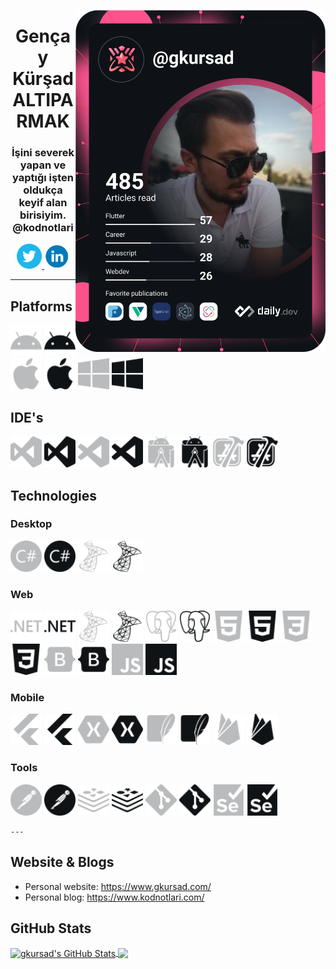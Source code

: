 <p>
  <a href="https://app.daily.dev/gkursad"><img src="https://github.com/gkursad/gkursad/blob/main/devcard.svg" width="400" alt="gkursad's Dev Card" align="right"/></a>
</p>
<p>
  <h1 align="center">Gençay Kürşad ALTIPARMAK</h1>
  <h3 align="center">İşini severek yapan ve yaptığı işten oldukça keyif alan birisiyim. @kodnotlari</h3>    
  <p align="center">
    <a href="https://twitter.com/gkursad" target="_blank">
      <img src="/icons/twitter.svg" alt="gkursad" height="40" width="40" />      
    </a>
    <a href="https://linkedin.com/in/gkursad" target="_blank">
      <img src="/icons/linkedin.svg" alt="gkursad" height="40" width="40" />
    </a>  
    <!--<a href="https://www.gkursad.com/" target="_blank">
      <img align="center" src="/icons/linkedin.svg#gh-dark-mode-only" alt="gkursad" height="30" width="40" />
      <img align="center" src="/icons-black/linkedin.svg#gh-light-mode-only" alt="gkursad" height="30" width="40" />
    </a>-->
  </p>
  
  ---

  ## Platforms
  <p align='left'>
   <img src='/icons/android.svg#gh-dark-mode-only' alt='android' width="50" heigth="50">  
   <img src='/icons-black/android.svg#gh-light-mode-only' alt='android' width="50" heigth="50"> 
   <img src='/icons/apple.svg#gh-dark-mode-only' alt='apple' width="50" heigth="50">
   <img src='/icons-black/apple.svg#gh-light-mode-only' alt='apple' width="50" heigth="50">
   <img src='/icons/windows.svg#gh-dark-mode-only' alt='windows' width="50" heigth="50"> 
   <img src='/icons-black/windows.svg#gh-light-mode-only' alt='windows' width="50" heigth="50">
  </p>

  ## IDE's
  <p align="left"> 
    <img src='/icons/visualstudio.svg#gh-dark-mode-only' alt='visualstudio' width="50" heigth="50"> 
    <img src='/icons-black/visualstudio.svg#gh-light-mode-only' alt='visualstudio' width="50" heigth="50"> 
    <img src='/icons/visualstudiocode.svg#gh-dark-mode-only' alt='visualstudiocode' width="50" heigth="50"> 
    <img src='/icons-black/visualstudiocode.svg#gh-light-mode-only' alt='visualstudiocode' width="50" heigth="50"> 
    <img src='/icons/androidstudio.svg#gh-dark-mode-only' alt='androidstudio' width="50" heigth="50"> 
    <img src='/icons-black/androidstudio.svg#gh-light-mode-only' alt='androidstudio' width="50" heigth="50"> 
    <img src='/icons/xcode.svg#gh-dark-mode-only' alt='xcode' width="50" heigth="50"> 
    <img src='/icons-black/xcode.svg#gh-light-mode-only' alt='xcode' width="50" heigth="50"> 
  </p>

  ## Technologies 
  <h3>Desktop</h3>
  <p align="left"> 
    <img src='/icons/csharp.svg#gh-dark-mode-only' alt='csharp' width="50" heigth="50"> 
    <img src='/icons-black/csharp.svg#gh-light-mode-only' alt='csharp' width="50" heigth="50"> 
    <img src='/icons/microsoftsqlserver.svg#gh-dark-mode-only' alt='microsoftsqlserver' width="50" heigth="50"> 
    <img src='/icons-black/microsoftsqlserver.svg#gh-light-mode-only' alt='microsoftsqlserver' width="50" heigth="50"> 
  </p>
  <h3>Web</h3>
  <p align="left"> 
    <img src='/icons/dotnet.svg#gh-dark-mode-only' alt='dotnet' width="50" heigth="50"> 
    <img src='/icons-black/dotnet.svg#gh-light-mode-only' alt='dotnet' width="50" heigth="50"> 
    <img src='/icons/microsoftsqlserver.svg#gh-dark-mode-only' alt='microsoftsqlserver' width="50" heigth="50"> 
    <img src='/icons-black/microsoftsqlserver.svg#gh-light-mode-only' alt='microsoftsqlserver' width="50" heigth="50"> 
    <img src='/icons/postgresql.svg#gh-dark-mode-only' alt='postgresql' width="50" heigth="50"> 
    <img src='/icons-black/postgresql.svg#gh-light-mode-only' alt='postgresql' width="50" heigth="50"> 
    <img src='/icons/html5.svg#gh-dark-mode-only' alt='html5' width="50" heigth="50"> 
    <img src='/icons-black/html5.svg#gh-light-mode-only' alt='html5' width="50" heigth="50"> 
    <img src='/icons/css3.svg#gh-dark-mode-only' alt='css3' width="50" heigth="50"> 
    <img src='/icons-black/css3.svg#gh-light-mode-only' alt='css3' width="50" heigth="50"> 
    <img src='/icons/bootstrap.svg#gh-dark-mode-only' alt='bootstrap' width="50" heigth="50"> 
    <img src='/icons-black/bootstrap.svg#gh-light-mode-only' alt='bootstrap' width="50" heigth="50"> 
    <img src='/icons/javascript.svg#gh-dark-mode-only' alt='bootstrap' width="50" heigth="50"> 
    <img src='/icons-black/javascript.svg#gh-light-mode-only' alt='bootstrap' width="50" heigth="50"> 
  </p>
  <h3>Mobile</h3>
  <p align="left">
    <img src='/icons/flutter.svg#gh-dark-mode-only' alt='flutter' width="50" heigth="50"> 
    <img src='/icons-black/flutter.svg#gh-light-mode-only' alt='flutter' width="50" heigth="50"> 
    <img src='/icons/xamarin.svg#gh-dark-mode-only' alt='xamarin' width="50" heigth="50"> 
    <img src='/icons-black/xamarin.svg#gh-light-mode-only' alt='xamarin' width="50" heigth="50">
    <img src='/icons/sqlite.svg#gh-dark-mode-only' alt='sqlite' width="50" heigth="50"> 
    <img src='/icons-black/sqlite.svg#gh-light-mode-only' alt='sqlite' width="50" heigth="50">
    <img src='/icons/firebase.svg#gh-dark-mode-only' alt='firebase' width="50" heigth="50"> 
    <img src='/icons-black/firebase.svg#gh-light-mode-only' alt='firebase' width="50" heigth="50"> 
  </p>
  <h3>Tools</h3>
  <p align="left">
    <img src='/icons/postman.svg#gh-dark-mode-only' alt='postman' width="50" heigth="50"> 
    <img src='/icons-black/postman.svg#gh-light-mode-only' alt='postman' width="50" heigth="50"> 
    <img src='/icons/redis.svg#gh-dark-mode-only' alt='redis' width="50" heigth="50"> 
    <img src='/icons-black/redis.svg#gh-light-mode-only' alt='redis' width="50" heigth="50"> 
    <img src='/icons/git.svg#gh-dark-mode-only' alt='git' width="50" heigth="50"> 
    <img src='/icons-black/git.svg#gh-light-mode-only' alt='git' width="50" heigth="50"> 
    <img src='/icons/selenium.svg#gh-dark-mode-only' alt='selenium' width="50" heigth="50"> 
    <img src='/icons-black/selenium.svg#gh-light-mode-only' alt='selenium' width="50" heigth="50"> 
  </p>

    ---

  ## Website & Blogs

  - Personal website: https://www.gkursad.com/
  - Personal blog: https://www.kodnotlari.com/

  ## GitHub Stats

  <a href="https://github.com/gkursad/gkursad">
    <img align="center" src="https://github-readme-stats.vercel.app/api?username=gkursad&show_icons=true&line_height=27&count_private=true&title_color=ffffff&text_color=c9cacc&icon_color=2bbc8a&bg_color=1d1f21" alt="gkursad's GitHub Stats" />
  </a>
  <a href="https://github.com/gkursad/gkursad">
    <img align="center" src="https://github-readme-stats.vercel.app/api/top-langs/?username=gkursad&hide=java,html,tex&title_color=ffffff&text_color=c9cacc&icon_color=2bbc8a&bg_color=1d1f21&langs_count=3" />
  </a>
</p>
